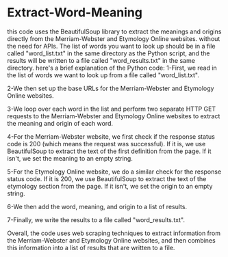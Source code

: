 # Extract-Word-Meaning
this code uses the BeautifulSoup library to extract the meanings and origins directly from the Merriam-Webster and Etymology Online websites.
 without the need for APIs. The list of words you want to look up should be in a file called "word_list.txt" in the same directory as the Python script, and the results will be written to a file called "word_results.txt" in the same directory.
 here's a brief explanation of the Python code:
1-First, we read in the list of words we want to look up from a file called "word_list.txt".

2-We then set up the base URLs for the Merriam-Webster and Etymology Online websites.

3-We loop over each word in the list and perform two separate HTTP GET requests to the Merriam-Webster and Etymology Online websites to extract the meaning and origin of each word.

4-For the Merriam-Webster website, we first check if the response status code is 200 (which means the request was successful). If it is, we use BeautifulSoup to extract the text of the first definition from the page. If it isn't, we set the meaning to an empty string.

5-For the Etymology Online website, we do a similar check for the response status code. If it is 200, we use BeautifulSoup to extract the text of the etymology section from the page. If it isn't, we set the origin to an empty string.

6-We then add the word, meaning, and origin to a list of results.

7-Finally, we write the results to a file called "word_results.txt".

Overall, the code uses web scraping techniques to extract information from the Merriam-Webster and Etymology Online websites, and then combines this information into a list of results that are written to a file.
